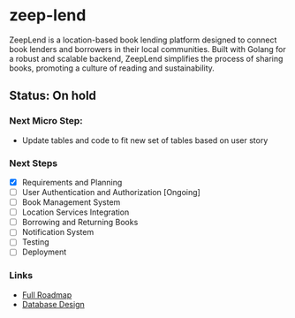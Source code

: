 # zeep-lend
ZeepLend is a location-based book lending platform designed to connect book lenders and borrowers in their local communities. Built with Golang for a robust and scalable backend, ZeepLend simplifies the process of sharing books, promoting a culture of reading and sustainability.

## Status: On hold

### Next Micro Step:
- Update tables and code to fit new set of tables based on user story

### Next Steps
- [x] Requirements and Planning
- [ ] User Authentication and Authorization [Ongoing]
- [ ] Book Management System
- [ ] Location Services Integration
- [ ] Borrowing and Returning Books
- [ ] Notification System
- [ ] Testing
- [ ] Deployment

### Links
- [Full Roadmap](https://theabrahamaudu.notion.site/ZeepLend-Project-Roadmap-c5fd726699b74179af392de000788b43?pvs=4)  
- [Database Design](https://app.eraser.io/workspace/eT2pMpNm0FG6YBEJYWCn?origin=share)